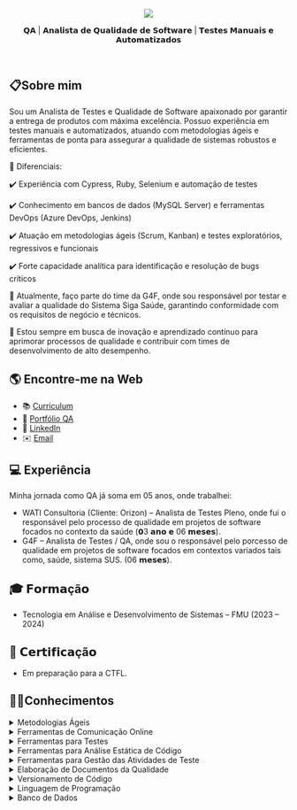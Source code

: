 <div align="center">   
  <p id="title">
   <img src="https://readme-typing-svg.demolab.com?font=Fira+Code&pause=1000&width=435&lines=Ol%C3%A1%2C+eu+sou+Jorge+Henrique+Vieira."/>
  </p>
  <p id="subtitle">
    𝗤𝗔 | 𝗔𝗻𝗮𝗹𝗶𝘀𝘁𝗮 𝗱𝗲 𝗤𝘂𝗮𝗹𝗶𝗱𝗮𝗱𝗲 𝗱𝗲 𝗦𝗼𝗳𝘁𝘄𝗮𝗿𝗲 | 𝗧𝗲𝘀𝘁𝗲𝘀 𝗠𝗮𝗻𝘂𝗮𝗶𝘀 𝗲 𝗔𝘂𝘁𝗼𝗺𝗮𝘁𝗶𝘇𝗮𝗱𝗼𝘀
  </p>    
  <br>
</div>


## 📋Sobre mim
  Sou um Analista de Testes e Qualidade de Software apaixonado por garantir a entrega de produtos com máxima excelência. Possuo experiência em testes manuais e automatizados, atuando com metodologias ágeis e ferramentas de ponta para assegurar a qualidade de sistemas robustos e eficientes.

🔹 Diferenciais:

✔️ Experiência com Cypress, Ruby, Selenium e automação de testes

✔️ Conhecimento em bancos de dados (MySQL Server) e ferramentas DevOps (Azure DevOps, Jenkins)

✔️ Atuação em metodologias ágeis (Scrum, Kanban) e testes exploratórios, regressivos e funcionais

✔️ Forte capacidade analítica para identificação e resolução de bugs críticos

📌 Atualmente, faço parte do time da G4F, onde sou responsável por testar e avaliar a qualidade do Sistema Siga Saúde, garantindo conformidade com os requisitos de negócio e técnicos.

🚀 Estou sempre em busca de inovação e aprendizado contínuo para aprimorar processos de qualidade e contribuir com times de desenvolvimento de alto desempenho.


## 🌎 Encontre-me na Web
- 📚 [Curriculum](curriculo.md)
- 🐞 [Portfólio QA](https://github.com/Rique429/Curriculo)
- 💼 [LinkedIn](linkedin.com/in/jorge-henrique-vieira-da-silva-796510123)
- ✉️ [Email](mailto:jorgehv.silva@outlook.com)


## 💻 Experiência
  Minha jornada como QA já soma em 05 anos, onde trabalhei:
  - WATI Consultoria (Cliente: Orizon) – Analista de Testes Pleno, onde fui o responsável pelo processo de qualidade em projetos de software focados no contexto da saúde (𝟬3 𝗮𝗻𝗼 𝗲 06 𝗺𝗲𝘀𝗲𝘀).
  - G4F – Analista de Testes / QA, onde sou o responsável pelo porcesso de qualidade em projetos de software focados em contextos variados tais como, saúde, sistema SUS. (06 𝗺𝗲𝘀𝗲𝘀).

 
## 🎓 𝗙𝗼𝗿𝗺𝗮çã𝗼
  - Tecnologia em Análise e Desenvolvimento de Sistemas – FMU (2023 – 2024)

## 📝 𝗖𝗲𝗿𝘁𝗶𝗳𝗶𝗰𝗮çã𝗼
  - Em preparação para a CTFL.

## 👨‍💻Conhecimentos

<details>
  <summary>Metodologias Ágeis</summary>

  - Kanban
  - Scrum
</details>

<details>
  <summary>Ferramentas de Comunicação Online</summary>

  - Microsoft Teams
  - Google Meet
  - Zoom
</details>

<details>
  <summary>Ferramentas para Testes</summary>

  - Robotframework
  - Cypress
  - Selenium (em estudo)
  - Cucumber (em estudo, juntamente com Selenium)
  - Postman
  - Maestro (em estudo)
  - K6 (em estudo)
</details>

<details>
  <summary>Ferramentas para Análise Estática de Código</summary>

  - Sonarqube
</details>

<details>
  <summary>Ferramentas para Gestão das Atividades de Teste</summary>

  - Trello
  - Jira
  - Asana
</details>

<details>
  <summary>Elaboração de Documentos da Qualidade</summary>

  - Plano de Testes
  - Cenários e Casos de Teste
  - Relatório de Bugs
  - Resultados dos Testes
</details>

<details>
  <summary>Versionamento de Código</summary>

  - Noções básicas em comandos GIT (git add, git commit, git push, git status, git diff, git branch)
  - Github
  - Gitlab
</details>

<details>
  <summary>Linguagem de Programação</summary>

  - Javascript
  - Java
  - Python
</details>

<details>
  <summary>Banco de Dados</summary>

  - Noções básicas nos comandos SQL para geração de massas de dados para testes
  - Uso da ferramenta DBeaver para acesso aos bancos de dados (SQL, MySQL ou Postgress)
</details>

<br>

